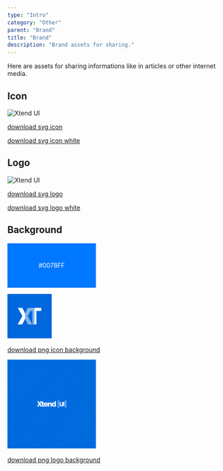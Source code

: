 ```yaml
---
type: "Intro"
category: "Other"
parent: "Brand"
title: "Brand"
description: "Brand assets for sharing."
---
```


Here are assets for sharing informations like in articles or other internet media.

## Icon

<p></p>

<p>
  <img src="https://raw.githubusercontent.com/xtendui/xtendui/beta/static/logo-icon.svg" loading="eager" alt="Xtend UI" width="50">
</p>

[download svg icon](https://raw.githubusercontent.com/xtendui/xtendui/beta/static/logo-icon.svg)

[download svg icon white](https://raw.githubusercontent.com/xtendui/xtendui/beta/static/logo-icon-white.svg)

## Logo

<p></p>

<p>
  <img src="https://raw.githubusercontent.com/xtendui/xtendui/beta/static/logo.svg" loading="eager" alt="Xtend UI" width="100">
</p>

[download svg logo](https://raw.githubusercontent.com/xtendui/xtendui/beta/static/logo.svg)

[download svg logo white](https://raw.githubusercontent.com/xtendui/xtendui/beta/static/logo-white.svg)

## Background

<div style="width: 200px; height: 100px; display: flex; align-items: center; justify-content: center; background: #0078FF; color: white;">
  #0078FF
</div>

<p></p>

<p>
  <img src="https://raw.githubusercontent.com/xtendui/xtendui/beta/static/apple-touch-icon.png" loading="eager" alt="Xtend UI" width="100">
</p>

[download png icon background](https://raw.githubusercontent.com/xtendui/xtendui/beta/static/apple-touch-icon.png)

<p></p>

<p>
  <img src="https://raw.githubusercontent.com/xtendui/xtendui/beta/static/social.png" loading="eager" alt="Xtend UI" width="200">
</p>

[download png logo background](https://raw.githubusercontent.com/xtendui/xtendui/beta/static/social.png)
